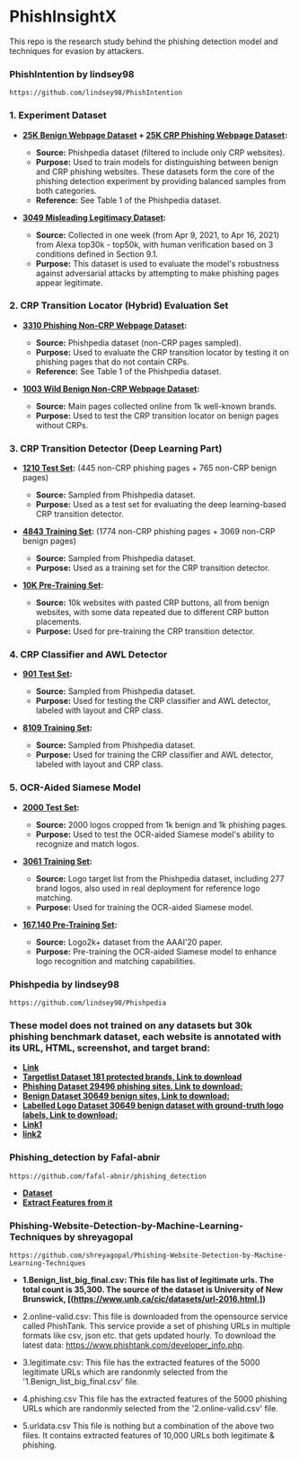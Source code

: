 # PhishInsightX
This repo is the research study behind the phishing detection model and techniques for evasion by attackers.

### PhishIntention by lindsey98
    https://github.com/lindsey98/PhishIntention

### **1. Experiment Dataset**

- **[25K Benign Webpage Dataset](https://drive.google.com/file/d/1ymkGrDT8LpTmohOOOnA2yjhEny1XYenj/view) + [25K CRP Phishing Webpage Dataset](https://drive.google.com/file/d/12ypEMPRQ43zGRqHGut0Esq2z5en0DH4g/view):**
  - **Source:** Phishpedia dataset (filtered to include only CRP websites).
  - **Purpose:** Used to train models for distinguishing between benign and CRP phishing websites. These datasets form the core of the phishing detection experiment by providing balanced samples from both categories.
  - **Reference:** See Table 1 of the Phishpedia dataset.

- **[3049 Misleading Legitimacy Dataset](https://drive.google.com/file/d/1xmB_P6I9BwnNYGJb7yeN-o2A1fMlX3Oh/view):**
  - **Source:** Collected in one week (from Apr 9, 2021, to Apr 16, 2021) from Alexa top30k - top50k, with human verification based on 3 conditions defined in Section 9.1.
  - **Purpose:** This dataset is used to evaluate the model's robustness against adversarial attacks by attempting to make phishing pages appear legitimate.

### **2. CRP Transition Locator (Hybrid) Evaluation Set**

- **[3310 Phishing Non-CRP Webpage Dataset](https://drive.google.com/drive/folders/1n8-tTOThFUaSw89TY1-CWmexKx3wPaH9):**
  - **Source:** Phishpedia dataset (non-CRP pages sampled).
  - **Purpose:** Used to evaluate the CRP transition locator by testing it on phishing pages that do not contain CRPs.
  - **Reference:** See Table 1 of the Phishpedia dataset.

- **[1003 Wild Benign Non-CRP Webpage Dataset](https://drive.google.com/file/d/1TeSUMr_GOeHbm_HrBmaOLbUflqzp1smk/view):**
  - **Source:** Main pages collected online from 1k well-known brands.
  - **Purpose:** Used to test the CRP transition locator on benign pages without CRPs.

### **3. CRP Transition Detector (Deep Learning Part)**

- **[1210 Test Set](https://drive.google.com/drive/folders/1CQbhX0xab2QW1TfROmmmtgqmiuC_yHTI):** (445 non-CRP phishing pages + 765 non-CRP benign pages)
  - **Source:** Sampled from Phishpedia dataset.
  - **Purpose:** Used as a test set for evaluating the deep learning-based CRP transition detector.

- **[4843 Training Set](https://drive.google.com/drive/folders/1CQbhX0xab2QW1TfROmmmtgqmiuC_yHTI):** (1774 non-CRP phishing pages + 3069 non-CRP benign pages)
  - **Source:** Sampled from Phishpedia dataset.
  - **Purpose:** Used as a training set for the CRP transition detector.

- **[10K Pre-Training Set](https://drive.google.com/drive/folders/1bUU5jIv3Zq8UEIswLFUVMDxN43zQmeLk):**
  - **Source:** 10k websites with pasted CRP buttons, all from benign websites, with some data repeated due to different CRP button placements.
  - **Purpose:** Used for pre-training the CRP transition detector.

### **4. CRP Classifier and AWL Detector**

- **[901 Test Set](https://drive.google.com/drive/folders/1HYiNBIGpBns4dqphRgiD2FF5F1WMG0RR):**
  - **Source:** Sampled from Phishpedia dataset.
  - **Purpose:** Used for testing the CRP classifier and AWL detector, labeled with layout and CRP class.

- **[8109 Training Set](https://drive.google.com/drive/folders/1HYiNBIGpBns4dqphRgiD2FF5F1WMG0RR):**
  - **Source:** Sampled from Phishpedia dataset.
  - **Purpose:** Used for training the CRP classifier and AWL detector, labeled with layout and CRP class.

### **5. OCR-Aided Siamese Model**

- **[2000 Test Set](https://drive.google.com/drive/folders/14-kxVSgq7f0NcVZ4UlHVvJxZXjduH_eV):**
  - **Source:** 2000 logos cropped from 1k benign and 1k phishing pages.
  - **Purpose:** Used to test the OCR-aided Siamese model's ability to recognize and match logos.

- **[3061 Training Set](https://drive.google.com/drive/folders/1IZu1yGnMm0uHC-3pMZBkdNTsk3H499V2):**
  - **Source:** Logo target list from the Phishpedia dataset, including 277 brand logos, also used in real deployment for reference logo matching.
  - **Purpose:** Used for training the OCR-aided Siamese model.

- **[167,140 Pre-Training Set](https://drive.google.com/drive/folders/1PTA24UTZcsnzXPN1gmV0_lRg3lMHqwp6):**
  - **Source:** Logo2k+ dataset from the AAAI'20 paper.
  - **Purpose:** Pre-training the OCR-aided Siamese model to enhance logo recognition and matching capabilities.

### Phishpedia by lindsey98
    https://github.com/lindsey98/Phishpedia
### **These model does not trained on any datasets but 30k phishing benchmark dataset, each website is annotated with its URL, HTML, screenshot, and target brand:**
   - **[Link](https://drive.google.com/file/d/12ypEMPRQ43zGRqHGut0Esq2z5en0DH4g/view)**
   - **[Targetlist Dataset 181 protected brands, Link to download](https://drive.google.com/file/d/1zxvXFKpLx816VfaGFISL6tod-zSEc6hY/view?usp=sharing)**
   - **[Phishing Dataset 29496 phishing sites, Link to download:](https://drive.google.com/file/d/12ypEMPRQ43zGRqHGut0Esq2z5en0DH4g/view?usp=sharing)**
   - **[Benign Dataset 30649 benign sites, Link to download:](https://drive.google.com/file/d/1yORUeSrF5vGcgxYrsCoqXcpOUHt-iHq_/view?usp=sharing)**
   - **[Labelled Logo Dataset 30649 benign dataset with ground-truth logo labels, Link to download:](https://drive.google.com/file/d/1yORUeSrF5vGcgxYrsCoqXcpOUHt-iHq_/view?usp=sharing)**
   - **[Link1](https://drive.google.com/file/d/1bH3Yp6K1B37B_sS_MNMz7yvYcOhOu-J8/view?usp=sharing)**
   - **[link2](https://drive.google.com/file/d/1u56I0IHBgM9glNJl2wcLfaihp1L_U7eD/view?usp=sharing)**

### Phishing_detection by Fafal-abnir
    https://github.com/fafal-abnir/phishing_detection
   - **[Dataset](https://github.com/fafal-abnir/phishing_detection/blob/master/dataset.csv)**
   - **[Extract Features from it](https://github.com/fafal-abnir/phishing_detection/blob/master/feature_extraction.py)**

### Phishing-Website-Detection-by-Machine-Learning-Techniques by shreyagopal
    https://github.com/shreyagopal/Phishing-Website-Detection-by-Machine-Learning-Techniques
   - **1.Benign_list_big_final.csv: This file has list of legitimate urls. The total count is 35,300. The source of the dataset is University of New Brunswick, [(https://www.unb.ca/cic/datasets/url-2016.html.])**

   - 2.online-valid.csv: This file is downloaded from the opensource service called PhishTank. This service provide a set of phishing URLs in multiple formats like csv, json etc. that gets updated hourly. To download the latest data: https://www.phishtank.com/developer_info.php.

   - 3.legitimate.csv: This file has the extracted features of the 5000 legitimate URLs which are randonmly selected from the '1.Benign_list_big_final.csv' file.

   - 4.phishing.csv This file has the extracted features of the 5000 phishing URLs which are randonmly selected from the '2.online-valid.csv' file.

   - 5.urldata.csv This file is nothing but a combination of the above two files. It contains extracted features of 10,000 URLs both legitimate & phishing.

